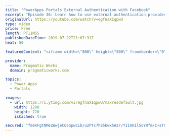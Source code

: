 ```yaml
---
title: "PowerApps Portals External Authentication with Facebook"
excerpt: "Episode 36: Learn how to use external authentication provider, Facebook with PowerApps Portals to allow users to register and login to your site easily.   Check out our free PowerApps App In A Day Class: http://success.pragmaticworks.com/aiad  We'd love to build an app for you: http://www.pragmaticworks.com"
originalUrl: https://youtube.com/watch?v=egfnaXIqpwU
type: video
price: Free
length: PT11M5S
publishedDateTime: 2019-07-22T21:07:31Z
heat: 50

featuredContent: "<iframe width=\"800\" height=\"500\" frameborder=\"0\" src=\"https://www.youtube.com/embed/egfnaXIqpwU\" allow=\"accelerometer; autoplay; encrypted-media; gyroscope; picture-in-picture\" allowfullscreen></iframe>"

provider:
  name: Progmatic Works
  domain: pragmaticworks.com

topics:
  - Power Apps
  - Portals

images:
  - url: https://i.ytimg.com/vi/egfnaXIqpwU/maxresdefault.jpg
    width: 1280
    height: 720
    isCached: true

secured: "fm6KFgtNMeZWwjeCQ5SpwCLb/u2PTc7h85kwxhA2r/YIIOHil5oYRfm/I+sTGaJeFcreLkO6f98ip6XU/fs6kv9abEzhUKVLTMmPGIqCwfqDkr1ViWq+N5uLAlNf+ViEhcWZ5JYq0QI+UxT3l9+9+TywB2QrF1Bn1nqp4W86Vr7noHu8Cu0YSxIzTadV82FzPYUUikt7AGTRBagjk1x9pKBf/1ipIJqlP9S5X1HnZH98wrLAAfq+6xCS7fAYQTO3EIF6JeAi3g55L8SAad/ags99DUUDfLPtYnCaAseSijCK/25Ija0Z7l/JqlIrVHaocDiNu3uDAq4U/OOgsZYXKtKEbJsTG+WP+loSxBbUf4UKtf9IYTIX1fk97Fucg9nTQput+isbdAu/lbixUjGKFCC+pDj3wLlWn7wez7eeY1k=;41wRDL+/opbWaYztMoOCQg=="
---
```


